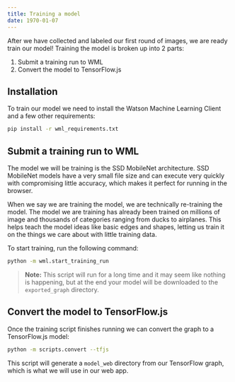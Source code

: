 ```yaml
---
title: Training a model
date: 1970-01-07
---
```

After we have collected and labeled our first round of images, we are ready train our model! Training the model is broken up into 2 parts:
1. Submit a training run to WML
2. Convert the model to TensorFlow.js

## Installation
To train our model we need to install the Watson Machine Learning Client and a few other requirements:
```bash
pip install -r wml_requirements.txt
```

## Submit a training run to WML
The model we will be training is the SSD MobileNet architecture. SSD MobileNet models have a very small file size and can execute very quickly with compromising little accuracy, which makes it perfect for running in the browser.

When we say we are training the model, we are technically re-training the model. The model we are training has already been trained on millions of image and thousands of categories ranging from ducks to airplanes. This helps teach the model ideas like basic edges and shapes, letting us train it on the things we care about with little training data.

To start training, run the following command:
```bash
python -m wml.start_training_run
```
> **Note:** This script will run for a long time and it may seem like nothing is happening, but at the end your model will be downloaded to the `exported_graph` directory.

## Convert the model to TensorFlow.js
Once the training script finishes running we can convert the graph to a TensorFlow.js model:
```bash
python -m scripts.convert --tfjs
```
This script will generate a `model_web` directory from our TensorFlow graph, which is what we will use in our web app.

